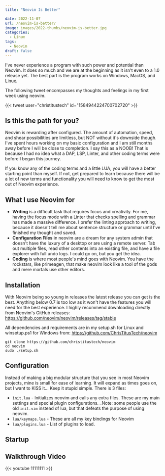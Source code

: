 ```yaml
---
title: "Neovim Is Better"

date: 2022-11-07
url: /neovim-is-better/
image: images/2022-thumbs/neovim-is-better.jpg
categories:
  - Linux
tags:
  - Neovim
draft: false
---
```

I've never experience a program with such power and potential than Neovim. It does so much and we are at the beginning as it isn't even to a 1.0 release yet. The best part is the program works on Windows, MacOS, and Linux.
<!--more-->

The following tweet encompasses my thoughts and feelings in my first week using neovim.

{{< tweet user="christitustech" id="1584944224700702720" >}}

## Is this the path for you?

Neovim is rewarding after configured. The amount of automation, speed, and shear possibilities are limitless, but NOT without it's downside though. I've spent hours working on my basic configuration and I am still months away before I will be close to completion. I say this as a NOOB! That is because I had no idea what a DAP, LSP, Linter, and other coding terms were before I began this journey. 

If you know any of the coding terms and a little LUA, you will have a better starting point than myself. If not, get prepared to learn because there will be a lot of new terms and functionality you will need to know to get the most out of Neovim experience. 

## What I use Neovim for

- **Writing** is a difficult task that requires focus and creativity. For me, having the focus mode with a Linter that checks spelling and grammar has made a massive difference. I prefer the linting approach to writing, because it doesn't tell me about sentence structure or grammar until I've finished my thought and saved.
- **Configuration Files** in neovim are a dream for any system admin that doesn't have the luxury of a desktop or are using a remote server. Tab out multiple files, read other contents into an existing file, and have a file explorer with full undo logs. I could go on, but you get the idea.
- **Coding** is where most people's mind goes with Neovim. You have the rockstars, like primeagen, that make neovim look like a tool of the gods and mere mortals use other editors. 

## Installation

With Neovim being so young in releases the latest release you can get is the best. Anything below 0.7 is too low as it won't have the features you will need for the best experience. I highly recommend downloading directly from Neovim's GitHub releases: <https://github.com/neovim/neovim/releases/tag/stable>

All dependencies and requirements are in my setup.sh for Linux and winsetup.ps1 for Windows from: <https://github.com/ChrisTitusTech/neovim>

```
git clone https://github.com/christitustech/neovim
cd neovim
sudo ./setup.sh
```

## Configuration

Instead of making a big modular structure that you see in most Neovim projects, mine is small for ease of learning. It will expand as times goes on, but I want to KISS it... Keep it stupid simple. There is 3 files:

- `init.lua` - Initializes neovim and calls any extra files. These are my main settings and special plugin configurations. _Note: some people use the old `init.vim` instead of lua, but that defeats the purpose of using neovim.
- `lua/keymaps.lua` - These are all my key bindings for Neovim
- `lua/plugins.lua` - List of plugins to load. 

## Startup


## Walkthrough Video

{{< youtube 11111111 >}}

